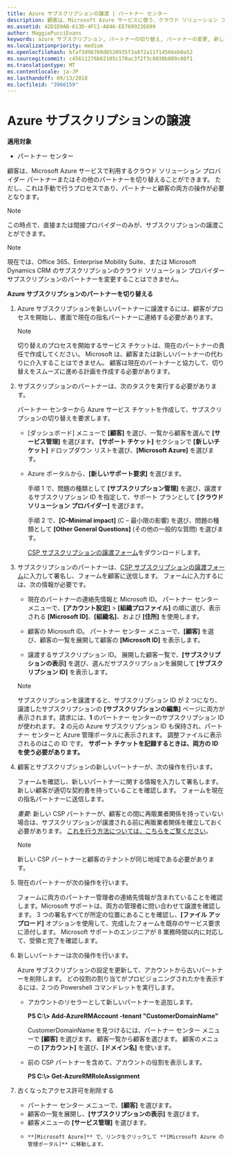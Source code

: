 ```yaml
---
title: Azure サブスクリプションの譲渡 | パートナー センター
description: 顧客は、Microsoft Azure サービスに使う、クラウド ソリューション プロバイダー プログラムのパートナーを変更できます。 ただし、これは手動で行うプロセスであり、パートナーと顧客の両方の操作が必要となります。
ms.assetid: 42D1D9AB-613D-4FC1-A846-EE769923E699
author: MaggiePucciEvans
keywords: azure サブスクリプション, パートナーの切り替え, パートナーの変更, 新しいパートナーの獲得, 別のパートナー
ms.localizationpriority: medium
ms.openlocfilehash: bfaf3d96760d8520935f3a872a11f14566eb0a52
ms.sourcegitcommit: c45611276b62105c170ac3f2f3c8030b889c08f1
ms.translationtype: MT
ms.contentlocale: ja-JP
ms.lasthandoff: 09/13/2018
ms.locfileid: "3966159"
---
```

# <a name="transfer-azure-subscriptions"></a>Azure サブスクリプションの譲渡 

**適用対象**

-  パートナー センター

顧客は、Microsoft Azure サービスで利用するクラウド ソリューション プロバイダー パートナーまたはその他のパートナーを切り替えることができます。 ただし、これは手動で行うプロセスであり、パートナーと顧客の両方の操作が必要となります。

>[!Note]  
>この時点で、直接または間接プロバイダーのみが、サブスクリプションの譲渡ことができます。

>[!Note] 
>現在では、Office 365、Enterprise Mobility Suite、または Microsoft Dynamics CRM のサブスクリプションのクラウド ソリューション プロバイダー サブスクリプションのパートナーを変更することはできません。



**Azure サブスクリプションのパートナーを切り替える**

1.  Azure サブスクリプションを新しいパートナーに譲渡するには、顧客がプロセスを開始し、書面で現在の指名パートナーに連絡する必要があります。 

    >[!Note]
    >切り替えのプロセスを開始するサービス チケットは、現在のパートナーの責任で作成してください。 Microsoft は、顧客または新しいパートナーの代わりに介入することはできません。 顧客は現在のパートナーと協力して、切り替えをスムーズに進める計画を作成する必要があります。

2.  サブスクリプションのパートナーは、次のタスクを実行する必要があります。

    パートナー センターから Azure サービス チケットを作成して、サブスクリプションの切り替えを要求します。

    -   [ダッシュボード] メニューで **[顧客]** を選び、一覧から顧客を選んで **[サービス管理]** を選びます。 **[サポート チケット]** セクションで **[新しいチケット]** ドロップダウン リストを選び、**[Microsoft Azure]** を選びます。

    -   Azure ポータルから、**[新しいサポート要求]** を選びます。

        手順 1 で、問題の種類として **[サブスクリプション管理]** を選び、譲渡するサブスクリプション ID を指定して、サポート プランとして **[クラウド ソリューション プロバイダー]** を選びます。

        手順 2 で、**[C–Minimal impact]** (C – 最小限の影響) を選び、問題の種類として **[Other General Questions]** (その他の一般的な質問) を選びます。

        [CSP サブスクリプションの譲渡フォーム](https://assets.windowsphone.com/5222c408-e546-4e01-b72a-2ec7d4c43d57/CSP_Subscription_Transfer_Form_Azure_InvariantCulture_Default.zip)をダウンロードします。

3.  サブスクリプションのパートナーは、[CSP サブスクリプションの譲渡フォーム](https://assets.windowsphone.com/5222c408-e546-4e01-b72a-2ec7d4c43d57/CSP_Subscription_Transfer_Form_Azure_InvariantCulture_Default.zip)に入力して署名し、フォームを顧客に送信します。 フォームに入力するには、次の情報が必要です。

    -   現在のパートナーの連絡先情報と Microsoft ID。 パートナー センター メニューで、**[アカウント設定]** &gt; **[組織プロファイル]** の順に選び、表示される **[Microsoft ID]**、**[組織名]**、および **[住所]** を使用します。

    -   顧客の Microsoft ID。 パートナー センター メニューで、**[顧客]** を選び、顧客の一覧を展開して顧客の **[Microsoft ID]** を表示します。

    -   譲渡するサブスクリプション ID。 展開した顧客一覧で、**[サブスクリプションの表示]** を選び、選んだサブスクリプションを展開して **[サブスクリプション ID]** を表示します。

     >[!Note]
     >サブスクリプションを譲渡すると、サブスクリプション ID が 2 つになり、譲渡したサブスクリプションの **[サブスクリプションの編集]** ページに両方が表示されます。請求には、**1** のパートナー センターのサブスクリプション ID が使われます。 
    **2** の元の Azure サブスクリプション ID も保持され、パートナー センターと Azure 管理ポータルに表示されます。 調整ファイルに表示されるのはこの ID です。  **サポート チケットを記録するときは、両方の ID を使う必要があります。**

4.  顧客とサブスクリプションの新しいパートナーが、次の操作を行います。

    フォームを確認し、新しいパートナーに関する情報を入力して署名します。 新しい顧客が適切な契約書を持っていることを確認します。 フォームを現在の指名パートナーに送信します。

    *重要*: 新しい CSP パートナーが、顧客との間に再販業者関係を持っていない場合は、サブスクリプションが譲渡される前に再販業者関係を確立しておく必要があります。 [これを行う方法については、こちらをご覧ください](request-a-relationship-with-a-customer.md)。

    >[!Note]
    >新しい CSP パートナーと顧客のテナントが同じ地域である必要があります。 

5.  現在のパートナーが次の操作を行います。

    フォームに両方のパートナー管理者の連絡先情報が含まれていることを確認します。Microsoft サポートは、両方の管理者に問い合わせて譲渡を確認します。 3 つの署名すべてが所定の位置にあることを確認し、**[ファイル アップロード]** オプションを使用して、完成したフォームを既存のサービス要求に添付します。 Microsoft サポートのエンジニアが 8 業務時間以内に対応して、受領と完了を確認します。

6.  新しいパートナーは次の操作を行います。

    Azure サブスクリプションの設定を更新して、アカウントから古いパートナーを削除します。 どの役割の割り当てがプロビジョニングされたかを表示するには、2 つの Powershell コマンドレットを実行します。

    -   アカウントのリセラーとして新しいパートナーを追加します。

        **PS C:\\&gt; Add-AzureRMAccount -tenant "CustomerDomainName"**

        CustomerDomainName を見つけるには、パートナー センター メニューで **[顧客]** を選びます。 顧客一覧から顧客を選びます。 顧客のメニューの **[アカウント]** を選び、**[ドメイン名]** を使います。

    -   前の CSP パートナーを含めて、アカウントの役割を表示します。

        **PS C:\\&gt; Get-AzureRMRoleAssignment**

7. 古くなったアクセス許可を削除する

    -  パートナー センター メニューで、**[顧客]** を選びます。 
    -  顧客の一覧を展開し、**[サブスクリプションの表示]** を選びます。 
    -  顧客メニューの **[サービス管理]** を選びます。 
    -  
          **[Microsoft Azure]** で、リンクをクリックして **[Microsoft Azure の管理ポータル]** に移動します。

 

 



